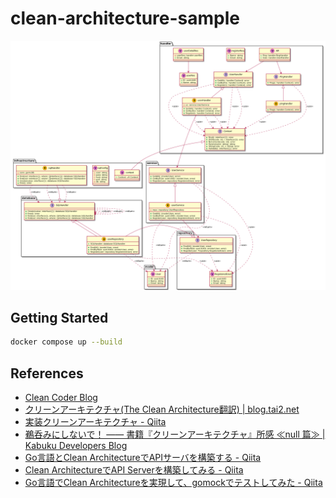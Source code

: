 # clean-architecture-sample

![architecture](./architecture.png)

## Getting Started

```sh
docker compose up --build
```

## References

- [Clean Coder Blog](https://blog.cleancoder.com/uncle-bob/2012/08/13/the-clean-architecture.html)
- [クリーンアーキテクチャ(The Clean Architecture翻訳) | blog.tai2.net](https://blog.tai2.net/the_clean_architecture.html)
- [実装クリーンアーキテクチャ - Qiita](https://qiita.com/nrslib/items/a5f902c4defc83bd46b8)
- [鵜呑みにしないで！ —— 書籍『クリーンアーキテクチャ』所感 ≪null 篇≫ | Kabuku Developers Blog](https://www.kabuku.co.jp/developers/clean-architecture-inconsistency)
- [Go言語とClean ArchitectureでAPIサーバを構築する - Qiita](https://qiita.com/ariku/items/874656b33d2e5acdf281)
- [Clean ArchitectureでAPI Serverを構築してみる - Qiita](https://qiita.com/hirotakan/items/698c1f5773a3cca6193e)
- [Go言語でClean Architectureを実現して、gomockでテストしてみた - Qiita](https://qiita.com/ogady/items/34aae1b2af3080e0fec4)
